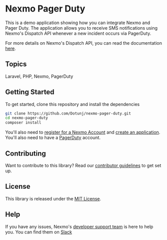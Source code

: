 # Nexmo Pager Duty

This is a demo application showing how you can integrate Nexmo and Pager Duty. The application allows you to receive SMS notifications using Nexmo's Dispatch API whenever a new incident occurs via PagerDuty. 

For more details on Nexmo's Dispatch API, you can read the documentation [here](https://developer.nexmo.com/api/dispatch#createWorkflow).

## Topics
Laravel, PHP, Nexmo, PagerDuty

## Getting Started

To get started, clone this repository and install the dependencies

```bash
git clone https://github.com/Dotunj/nexmo-pager-duty.git
cd nexmo-pager-duty
composer install
```

You'll also need to [register for a Nexmo Account](https://dashboard.nexmo.com/sign-up?utm_source=DEV_REL&utm_medium=github&utm_campaign=nexmo-pager-duty) and [create an application](https://dashboard.nexmo.com/messages/create-application). You'll also need to have a [PagerDuty](https://www.pagerduty.com/) account.


## Contributing

Want to contribute to this library? Read our [contributor guidelines](CONTRIBUTING.md) to get set up.

## License

This library is released under the [MIT License](LICENSE.md).

## Help

If you have any issues, Nexmo's [developer support team](https://mailface.xyz/developers) is here to help you. You can find them on [Slack](https://app.slack.com/client/T24SLSN21/DLUCX7A8G/thread/CB8BKH075-1564343170.005000)
